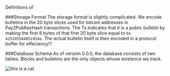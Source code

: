 Definitions of 

###Storage Format
The storage format is slightly complicated. We encode bulletins in the 20 byte slices
used for bitcoin addresses in Pay2PubKeyHash transactions. The Tx indicates that it is
a public bulletin by making the first 8 bytes of that first 20 byte slice equal to `0x
425245544852454e`. The actual bulletin itself is then encoded in a protocol buffer for 
effeciency!?

###Database Schema
As of version 0.0.0, the database consists of two tables. Blocks and bulletins are
the only objects whose existence we track.

![this is a cat](http://upload.wikimedia.org/wikipedia/commons/2/22/Turkish_Van_Cat.jpg)

